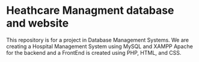 # Heathcare Managment database and website

This repository is for a project in Database Management Systems. We are creating a Hospital Management System using MySQL and XAMPP Apache for the backend and a FrontEnd is created using PHP, HTML, and CSS.

